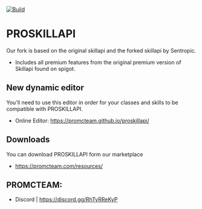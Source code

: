 [![Build](https://github.com/promcteam/proskillapi/actions/workflows/maven.yml/badge.svg?branch=master)](https://github.com/promcteam/proskillapi/actions/workflows/maven.yml/badge.svg)

# PROSKILLAPI
Our fork is based on the original skillapi and the forked skillapi by Sentropic.
* Includes all  premium features from the original premium version of Skillapi found on spigot.

## New dynamic editor
You'll need to use this editor in order for your classes and skills to be compatible with PROSKILLAPI.
* Online Editor: https://promcteam.github.io/proskillapi/

## Downloads
You can download PROSKILLAPI form our marketplace
* https://promcteam.com/resources/

## PROMCTEAM:
* Discord | https://discord.gg/RhTyRReKyP
